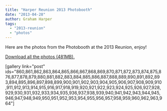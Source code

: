```yaml
---
title: "Harper Reunion 2013 Photobooth"
date: "2013-04-28"
author: Graham Harper
tags:
  - "2013-reunion"
  - "photos"
---
```


Here are the photos from the Photobooth at the 2013 Reunion, enjoy!

[Download all the photos (481MB).](harperfamily.ie/wp-content/uploads/2013/04/Harper-Reunion-2013-Photobooth.zip)

\[gallery link="post" ids="860,861,862,863,864,865,866,867,868,869,870,871,872,873,874,875,876,877,878,879,880,881,882,883,884,885,886,887,888,889,890,891,892,893,894,895,896,897,898,899,900,901,902,903,904,905,906,907,908,909,910,911,912,913,914,915,916,917,918,919,920,921,922,923,924,925,926,927,928,929,930,931,932,933,934,935,936,937,938,939,940,941,942,943,944,945,946,947,948,949,950,951,952,953,954,955,956,957,958,959,960,962,963,964"\]
